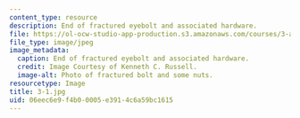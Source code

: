```yaml
---
content_type: resource
description: End of fractured eyebolt and associated hardware.
file: https://ol-ocw-studio-app-production.s3.amazonaws.com/courses/3-a27-case-studies-in-forensic-metallurgy-fall-2007/06eec6e9f4b00005e3914c6a59bc1615_3-1.jpg
file_type: image/jpeg
image_metadata:
  caption: End of fractured eyebolt and associated hardware.
  credit: Image Courtesy of Kenneth C. Russell.
  image-alt: Photo of fractured bolt and some nuts.
resourcetype: Image
title: 3-1.jpg
uid: 06eec6e9-f4b0-0005-e391-4c6a59bc1615
---
```

